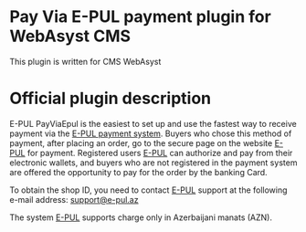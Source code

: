 # Pay Via E-PUL payment plugin for WebAsyst CMS

This plugin is written for CMS WebAsyst

# Official plugin description

E-PUL PayViaEpul is the easiest to set up and use the fastest way to receive payment via the [E-PUL payment system](https://www.e-pul.az/). 
Buyers who chose this method of payment, after placing an order, go to the secure page on the website [E-PUL](https://www.e-pul.az/) for payment. 
Registered users [E-PUL](https://www.e-pul.az/) can authorize and pay from their electronic wallets, and buyers who are not registered in the 
payment system are offered the opportunity to pay for the order by the banking Card.

To obtain the shop ID, you need to contact [E-PUL](https://www.e-pul.az/) support at the following e-mail address: support@e-pul.az

The system [E-PUL](https://www.e-pul.az/) supports charge only in Azerbaijani manats (AZN).


